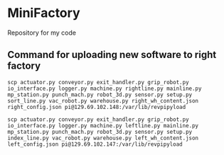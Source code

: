 # MiniFactory

Repository for my code

## Command for uploading new software to right factory

```
scp actuator.py conveyor.py exit_handler.py grip_robot.py io_interface.py logger.py machine.py rightline.py mainline.py mp_station.py punch_mach.py robot_3d.py sensor.py setup.py sort_line.py vac_robot.py warehouse.py right_wh_content.json right_config.json pi@129.69.102.148:/var/lib/revpipyload
```

```
scp actuator.py conveyor.py exit_handler.py grip_robot.py io_interface.py logger.py machine.py leftline.py mainline.py mp_station.py punch_mach.py robot_3d.py sensor.py setup.py index_line.py vac_robot.py warehouse.py left_wh_content.json left_config.json pi@129.69.102.147:/var/lib/revpipyload
```

